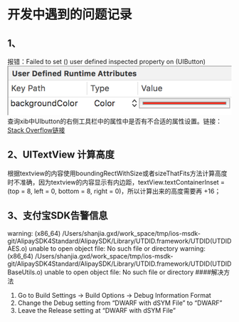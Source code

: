 # 开发中遇到的问题记录
## 1、
报错：Failed to set () user defined inspected property on (UIButton)
![截图](https://raw.githubusercontent.com/huxq-coder/resource/master/image/view/view_tips1.png) 
查询xib中UIbutton的右侧工具栏中的属性中是否有不合适的属性设置。链接： [Stack Overflow链接](https://stackoverflow.com/questions/43032924/failed-to-set-user-defined-inspected-property-on-uibutton/44101008)
## 2、UITextView 计算高度
根据textview的内容使用boundingRectWithSize或者sizeThatFits方法计算高度时不准确，因为textview的内容显示有内边距，textView.textContainerInset = (top = 8, left = 0, bottom = 8, right = 0)，所以计算出来的高度需要再 +16；
##  3、支付宝SDK告警信息
warning: (x86_64) /Users/shanjia.gxd/work_space/tmp/ios-msdk-git/AlipaySDK4Standard/AlipaySDK/Library/UTDID.framework/UTDID(UTDIDAES.o) unable to open object file: No such file or directory
warning: (x86_64) /Users/shanjia.gxd/work_space/tmp/ios-msdk-git/AlipaySDK4Standard/AlipaySDK/Library/UTDID.framework/UTDID(UTDIDBaseUtils.o) unable to open object file: No such file or directory
####解决方法
1) Go to Build Settings -> Build Options -> Debug Information Format
2) Change the Debug setting from “DWARF with dSYM File” to “DWARF”
3) Leave the Release setting at “DWARF with dSYM File”
